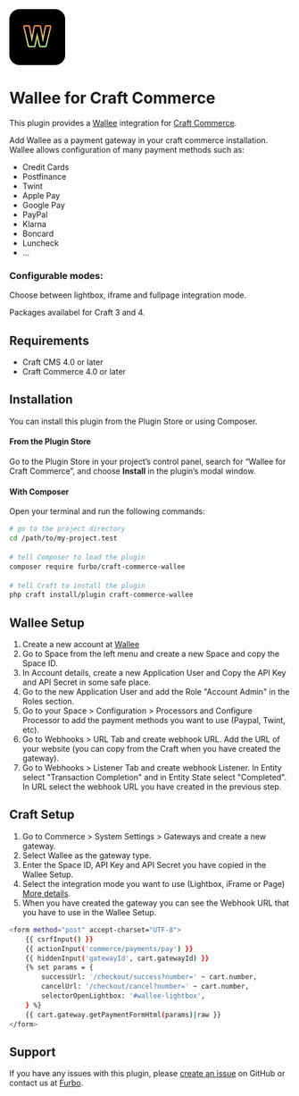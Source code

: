 <img src="resources/img/wallee.png" width="100" height="100">

<h1 align="left">Wallee for Craft Commerce</h1>
<p>This plugin provides a <a href="https://wallee.com/">Wallee</a> integration for <a href="https://craftcms.com/commerce">Craft Commerce</a>.</p>

Add Wallee as a payment gateway in your craft commerce installation. Wallee allows configuration of many payment methods such as:
* Credit Cards
* Postfinance
* Twint
* Apple Pay
* Google Pay
* PayPal
* Klarna
* Boncard
* Luncheck
* ...

### Configurable modes:
Choose between lightbox, iframe and fullpage integration mode.

Packages availabel for Craft 3 and 4.


## Requirements

- Craft CMS 4.0 or later
- Craft Commerce 4.0 or later

## Installation

You can install this plugin from the Plugin Store or using Composer.

#### From the Plugin Store

Go to the Plugin Store in your project’s control panel, search for “Wallee for Craft Commerce”, and choose **Install** in the plugin’s modal window.

#### With Composer

Open your terminal and run the following commands:

```bash
# go to the project directory
cd /path/to/my-project.test

# tell Composer to load the plugin
composer require furbo/craft-commerce-wallee

# tell Craft to install the plugin
php craft install/plugin craft-commerce-wallee
```

## Wallee Setup

1. Create a new account at [Wallee](https://app-wallee.com/signup)
2. Go to Space from the left menu and create a new Space and copy the Space ID.
3. In Account details, create a new Application User and Copy the API Key and API Secret in some safe place.
4. Go to the new Application User and add the Role "Account Admin" in the Roles section.
5. Go to your Space > Configuration > Processors and Configure Processor to add the payment methods you want to use  (Paypal, Twint, etc).
6. Go to  Webhooks > URL Tab and create webhook URL. Add the URL of your website (you can copy from the Craft when you have created the gateway).
7. Go to Webhooks > Listener Tab and create webhook Listener. In Entity select "Transaction Completion" and in Entity State select "Completed". In URL select the webhook URL you have created in the previous step.


## Craft Setup

1. Go to Commerce > System Settings > Gateways and create a new gateway.
2. Select Wallee as the gateway type.
3. Enter the Space ID, API Key and API Secret you have copied in the Wallee Setup.
4. Select the integration mode you want to use (Lightbox, iFrame or Page) [More details](https://en.wallee.com/developer/checkout).
5. When you have created the gateway you can see the Webhook URL that you have to use in the Wallee Setup.

```bash
<form method="post" accept-charset="UTF-8">
    {{ csrfInput() }}
    {{ actionInput('commerce/payments/pay') }}
    {{ hiddenInput('gatewayId', cart.gatewayId) }}
    {% set params = {
        successUrl: '/checkout/success?number=' ~ cart.number,
        cancelUrl: '/checkout/cancel?number=' ~ cart.number,
        selectorOpenLightbox: '#wallee-lightbox',
    } %}
    {{ cart.gateway.getPaymentFormHtml(params)|raw }}
</form>
```

## Support

If you have any issues with this plugin, please [create an issue](https://github.com/tonioseiler/craft-commerce-wallee/issues) on GitHub or contact us at [Furbo](mailto:support@furbo.ch).